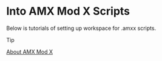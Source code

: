 # Into AMX Mod X Scripts
Below is tutorials of setting up workspace for .amxx scripts.

> [!TIP]
> [About AMX Mod X](https://www.amxmodx.org/about.php)
